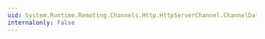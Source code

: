 ```yaml
---
uid: System.Runtime.Remoting.Channels.Http.HttpServerChannel.ChannelData
internalonly: False
---
```

